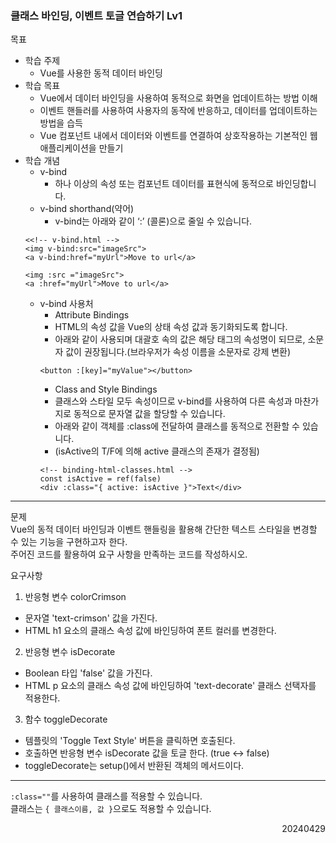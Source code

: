 ### 클래스 바인딩, 이벤트 토글 연습하기 Lv1
목표  
- 학습 주제
  - Vue를 사용한 동적 데이터 바인딩
- 학습 목표
  - Vue에서 데이터 바인딩을 사용하여 동적으로 화면을 업데이트하는 방법 이해
  - 이벤트 핸들러를 사용하여 사용자의 동작에 반응하고, 데이터를 업데이트하는 방법을 습득
  - Vue 컴포넌트 내에서 데이터와 이벤트를 연결하여 상호작용하는 기본적인 웹 애플리케이션을 만들기
- 학습 개념
  - v-bind
    - 하나 이상의 속성 또는 컴포넌트 데이터를 표현식에 동적으로 바인딩합니다.
  - v-bind shorthand(약어)
    - v-bind는 아래와 같이 ‘:’ (콜론)으로 줄일 수 있습니다.
  ```
  <<!-- v-bind.html -->
  <img v-bind:src="imageSrc">
  <a v-bind:href="myUrl">Move to url</a>
  ```
  ```
  <img :src ="imageSrc">
  <a :href="myUrl">Move to url</a>
  ```
  - v-bind 사용처
    - Attribute Bindings
    - HTML의 속성 값을 Vue의 상태 속성 값과 동기화되도록 합니다.
    - 아래와 같이 사용되며 대괄호 속의 값은 해당 태그의 속성명이 되므로, 소문자 값이 권장됩니다.(브라우저가 속성 이름을 소문자로 강제 변환)
    ```
    <button :[key]="myValue"></button>
    ```
    - Class and Style Bindings
    - 클래스와 스타일 모두 속성이므로 v-bind를 사용하여 다른 속성과 마찬가지로 동적으로 문자열 값을 할당할 수 있습니다.
    - 아래와 같이 객체를 :class에 전달하여 클래스를 동적으로 전환할 수 있습니다.
    - (isActive의 T/F에 의해 active 클래스의 존재가 결정됨)
    ```
    <!-- binding-html-classes.html -->
    const isActive = ref(false)
    <div :class="{ active: isActive }">Text</div>
    ```
---
문제  
Vue의 동적 데이터 바인딩과 이벤트 핸들링을 활용해 간단한 텍스트 스타일을 변경할 수 있는 기능을 구현하고자 한다.  
주어진 코드를 활용하여 요구 사항을 만족하는 코드를 작성하시오.  

요구사항
1. 반응형 변수 colorCrimson
  - 문자열 'text-crimson' 값을 가진다.
  - HTML h1 요소의 클래스 속성 값에 바인딩하여 폰트 컬러를 변경한다.
2. 반응형 변수 isDecorate
  - Boolean 타입 'false' 값을 가진다.
  - HTML p 요소의 클래스 속성 값에 바인딩하여 'text-decorate' 클래스 선택자를 적용한다.
3. 함수 toggleDecorate
  - 템플릿의 'Toggle Text Style' 버튼을 클릭하면 호출된다.
  - 호출하면 반응형 변수 isDecorate 값을 토글 한다. (true <-> false)
  - toggleDecorate는 setup()에서 반환된 객체의 메서드이다.
---
`:class=""`를 사용하여 클래스를 적용할 수 있습니다.  
클래스는 `{ 클래스이름, 값 }`으로도 적용할 수 있습니다.
<div style="text-align: right">20240429</div>